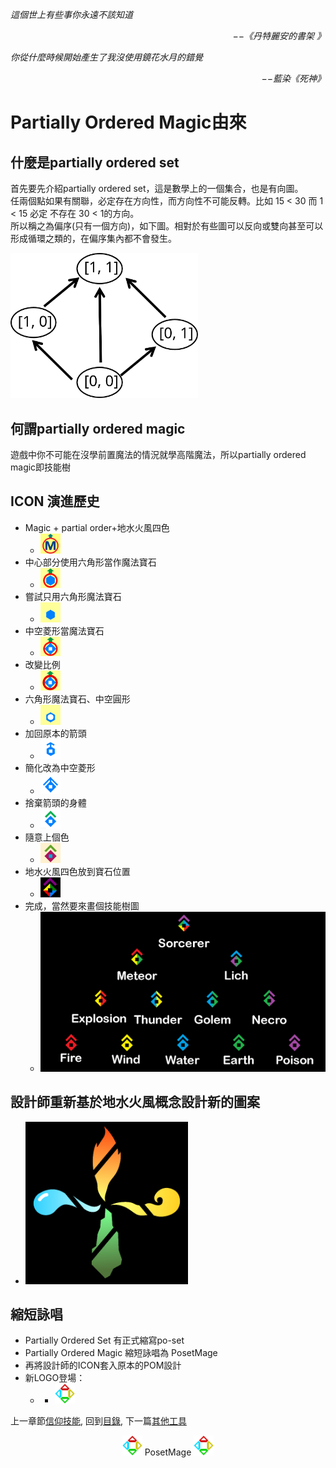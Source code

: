 *這個世上有些事你永遠不該知道*  
<p align="right"><i>−−《丹特麗安的書架 》</i></p>

*你從什麼時候開始產生了我沒使用鏡花水月的錯覺*  
<p align="right"><i>−−藍染《死神》</i></p>


# Partially Ordered Magic由來

## 什麼是partially ordered set
首先要先介紹partially ordered set，這是數學上的一個集合，也是有向圖。  
任兩個點如果有關聯，必定存在方向性，而方向性不可能反轉。比如 15 < 30 而 1 < 15 必定 不存在 30 < 1的方向。  
所以稱之為偏序(只有一個方向)，如下圖。相對於有些圖可以反向或雙向甚至可以形成循環之類的，在偏序集內都不會發生。   

<img src="./PartiallyOrdered.svg" Width="300" />

## 何謂partially ordered magic
遊戲中你不可能在沒學前置魔法的情況就學高階魔法，所以partially ordered magic即技能樹


## ICON 演進歷史
 * Magic + partial order+地水火風四色
   * <img src="/Icon/Evolution/001.png" Width="32" />
 * 中心部分使用六角形當作魔法寶石
   * <img src="/Icon/Evolution/002.png" Width="32" />
 * 嘗試只用六角形魔法寶石
   * <img src="/Icon/Evolution/003.png" Width="32" />
 * 中空菱形當魔法寶石
   * <img src="/Icon/Evolution/004.png" Width="32" />
 * 改變比例
   * <img src="/Icon/Evolution/005.png" Width="32" />
 * 六角形魔法寶石、中空圓形
   * <img src="/Icon/Evolution/006.png" Width="32" />
 * 加回原本的箭頭
   * <img src="/Icon/Evolution/007.png" Width="32" />
 * 簡化改為中空菱形
   * <img src="/Icon/Evolution/008.png" Width="32" />
 * 捨棄箭頭的身體
   * <img src="/Icon/Evolution/009.png" Width="32" />
 * 隨意上個色
   * <img src="/Icon/Evolution/010.png" Width="32" />
 * 地水火風四色放到寶石位置
   * <img src="/Icon/Evolution/011.png" Width="32" />
 * 完成，當然要來畫個技能樹圖
   * <img src="/Icon/Evolution/012.png" Width="500" />

## 設計師重新基於地水火風概念設計新的圖案
   * <img src="/Icon/Design/FourElement.png" Width="260" />

## 縮短詠唱
* Partially Ordered Set 有正式縮寫po-set
* Partially Ordered Magic 縮短詠唱為 PosetMage
* 再將設計師的ICON套入原本的POM設計
* 新LOGO登場：
  * * <img src="/Icon/New/PosetMage_t.png" Width="32" />

上一章節[信仰技能](../../Ch3/Faith), 
回到[目錄](/#appendix), 
下一篇[其他工具](../Tools) 


<p align="center"><img src="/Icon/New/PosetMage_t.png" Height="32" /> PosetMage <img src="/Icon/New/PosetMage_t.png" Height="32" /></p>
